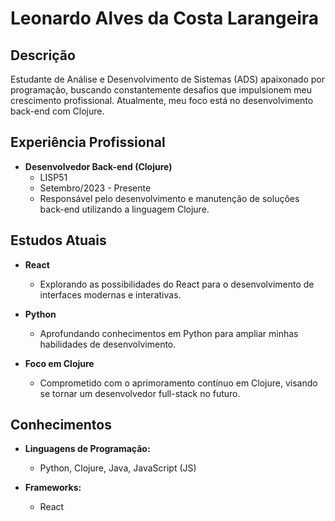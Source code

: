# Leonardo Alves da Costa Larangeira

## Descrição
Estudante de Análise e Desenvolvimento de Sistemas (ADS) apaixonado por programação, buscando constantemente desafios que impulsionem meu crescimento profissional. Atualmente, meu foco está no desenvolvimento back-end com Clojure.

## Experiência Profissional
- **Desenvolvedor Back-end (Clojure)**
  - LISP51
  - Setembro/2023 - Presente
  - Responsável pelo desenvolvimento e manutenção de soluções back-end utilizando a linguagem Clojure.

## Estudos Atuais
- **React**
  - Explorando as possibilidades do React para o desenvolvimento de interfaces modernas e interativas.

- **Python**
  - Aprofundando conhecimentos em Python para ampliar minhas habilidades de desenvolvimento.

- **Foco em Clojure**
  - Comprometido com o aprimoramento contínuo em Clojure, visando se tornar um desenvolvedor full-stack no futuro.

## Conhecimentos
- **Linguagens de Programação:**
  - Python, Clojure, Java, JavaScript (JS)

- **Frameworks:**
  - React


